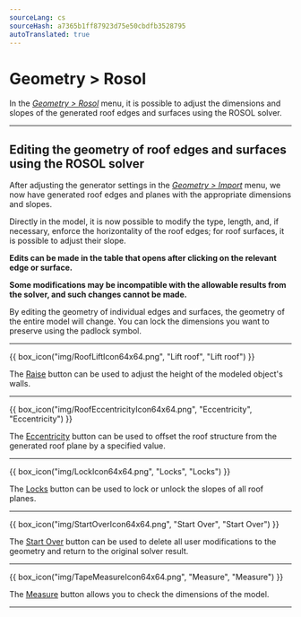 ```yaml
---
sourceLang: cs
sourceHash: a7365b1ff87923d75e50cbdfb3528795
autoTranslated: true
---
```


# Geometry &gt; Rosol
<p>In the <u><i>Geometry &gt; Rosol</i></u> menu, it is possible to adjust the dimensions and slopes of the generated roof edges and surfaces using the ROSOL solver.</p>

<hr class="main">

<h2>Editing the geometry of roof edges and surfaces using the ROSOL solver</h2>
<p>After adjusting the generator settings in the <u><i>Geometry &gt; Import</i></u> menu, we now have generated roof edges and planes with the appropriate dimensions and slopes.</p>
<p>Directly in the model, it is now possible to modify the type, length, and, if necessary, enforce the horizontality of the roof edges; for roof surfaces, it is possible to adjust their slope.</p>
<p><b>Edits can be made in the table that opens after clicking on the relevant edge or surface.</b></p>
<p><b>Some modifications may be incompatible with the allowable results from the solver, and such changes cannot be made.</b></p>
<p>By editing the geometry of individual edges and surfaces, the geometry of the entire model will change. You can lock the dimensions you want to preserve using the padlock symbol.</p>

<hr class="main">

<p>
{{ box_icon("img/RoofLiftIcon64x64.png", "Lift roof", "Lift roof") }}
</p>
<p>The <u>Raise</u> button can be used to adjust the height of the modeled object's walls.</p>

<hr class="main">

<p>
{{ box_icon("img/RoofEccentricityIcon64x64.png", "Eccentricity", "Eccentricity") }}
</p>
<p>The <u>Eccentricity</u> button can be used to offset the roof structure from the generated roof plane by a specified value.</p>

<hr class="main">

<p>
{{ box_icon("img/LockIcon64x64.png", "Locks", "Locks") }}
</p>
<p>The <u>Locks</u> button can be used to lock or unlock the slopes of all roof planes.</p>

<hr class="main">

<p>
{{ box_icon("img/StartOverIcon64x64.png", "Start Over", "Start Over") }}
</p>
<p>The <u>Start Over</u> button can be used to delete all user modifications to the geometry and return to the original solver result.</p>

<hr class="main">

<p>
{{ box_icon("img/TapeMeasureIcon64x64.png", "Measure", "Measure") }}
</p>
<p>The <u>Measure</u> button allows you to check the dimensions of the model.</p>

<hr class="main">

<!-- product: HiStruct Roofs -->